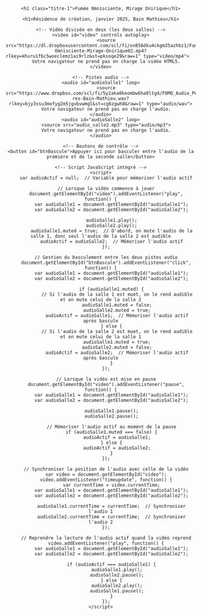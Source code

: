 <html lang="fr">
<head>
    <meta charset="UTF-8">
    <meta name="viewport" content="width=device-width, initial-scale=1.0">
    <title>Félix-Antoine Coutu</title>
    <style>
        body {
            font-family: Arial, sans-serif;
            text-align: center;
            padding: 16px;
        }
        video {
            width: 100%;
            max-width: 2000px;
        }
        button {
            margin: 30px;
            padding: 20px;
            font-size: 12px;
        }
        /* Règle CSS commune pour les h1 */
        h1 {
            font-size: 16px !important;  /* Taille de la police des titres */
            font-weight: bold;
            color: #333;  /* Couleur du texte */
            margin: 0;  /* Empêche les marges par défaut entre les h1 */
            border: none;  /* Enlève les bordures */
        }
        /* Si tu veux ajouter des espacements spécifiques entre les deux titres */
        .titre-1 {
            margin-bottom: 0px;  /* Ajoute un espace après le premier titre */
        }
    </style>
</head>
<body>

    <h1 class="titre-1">Fumée Omnisciente, Mirage Onirique</h1>

    <h1>Résidence de création, janvier 2025, Bain Mathieu</h1>

    <!-- Vidéo divisée en deux (les deux salles) -->
    <video id="video" controls autoplay>
        <source src="https://dl.dropboxusercontent.com/scl/fi/vn856dku4ckgm35azhbz1/Fumee-Omnisciente-Mirage-Onirique02.mp4?rlkey=khuru1f6c5woeclemz1ai9rlz&st=pksoqe29&raw=1" type="video/mp4">    
        Votre navigateur ne prend pas en charge la vidéo HTML5.
    </video>

    <!-- Pistes audio -->
    <audio id="audioSalle1" loop>
        <source src="https://www.dropbox.com/scl/fi/5y2aka0keombw6ha0ltg4/FOMO_Audio_Perfo-res-Bain-Mathieu.wav?rlkey=bjy3ssu3mofyg2m5jgvbvwmgl&st=cg6zgwh8&raw=1" type="audio/wav">
        Votre navigateur ne prend pas en charge l'audio.
    </audio>
    <audio id="audioSalle2" loop>
        <source src="audio_salle2.mp3" type="audio/mp3">
        Votre navigateur ne prend pas en charge l'audio.
    </audio>

    <!-- Boutons de contrôle -->
    <button id="btnBascule">Appuyer ici pour basculer entre l'audio de la première et de la seconde salle</button>

    <!-- Script JavaScript intégré -->
    <script>
        var audioActif = null;  // Variable pour mémoriser l'audio actif

        // Lorsque la vidéo commence à jouer
        document.getElementById("video").addEventListener("play", function() {
            var audioSalle1 = document.getElementById("audioSalle1");
            var audioSalle2 = document.getElementById("audioSalle2");

            audioSalle1.play();
            audioSalle2.play();
            audioSalle1.muted = true;  // D'abord, on mute l'audio de la salle 1, donc seul l'audio de la salle 2 est audible
            audioActif = audioSalle2;  // Mémoriser l'audio actif
        });

        // Gestion du basculement entre les deux pistes audio
        document.getElementById("btnBascule").addEventListener("click", function() {
            var audioSalle1 = document.getElementById("audioSalle1");
            var audioSalle2 = document.getElementById("audioSalle2");

            if (audioSalle1.muted) {
                // Si l'audio de la salle 1 est muet, on le rend audible et on mute celui de la salle 2
                audioSalle1.muted = false;
                audioSalle2.muted = true;
                audioActif = audioSalle1;  // Mémoriser l'audio actif après bascule
            } else {
                // Si l'audio de la salle 2 est muet, on le rend audible et on mute celui de la salle 1
                audioSalle1.muted = true;
                audioSalle2.muted = false;
                audioActif = audioSalle2;  // Mémoriser l'audio actif après bascule
            }
        });

        // Lorsque la vidéo est mise en pause
        document.getElementById("video").addEventListener("pause", function() {
            var audioSalle1 = document.getElementById("audioSalle1");
            var audioSalle2 = document.getElementById("audioSalle2");

            audioSalle1.pause();
            audioSalle2.pause();

            // Mémoriser l'audio actif au moment de la pause
            if (audioSalle1.muted === false) {
                audioActif = audioSalle1;
            } else {
                audioActif = audioSalle2;
            }
        });

        // Synchroniser la position de l'audio avec celle de la vidéo
        var video = document.getElementById("video");
        video.addEventListener("timeupdate", function() {
            var currentTime = video.currentTime;
            var audioSalle1 = document.getElementById("audioSalle1");
            var audioSalle2 = document.getElementById("audioSalle2");

            audioSalle1.currentTime = currentTime;  // Synchroniser l'audio 1
            audioSalle2.currentTime = currentTime;  // Synchroniser l'audio 2
        });

        // Reprendre la lecture de l'audio actif quand la vidéo reprend
        video.addEventListener("play", function() {
            var audioSalle1 = document.getElementById("audioSalle1");
            var audioSalle2 = document.getElementById("audioSalle2");

            if (audioActif === audioSalle1) {
                audioSalle1.play();
                audioSalle2.pause();
            } else {
                audioSalle2.play();
                audioSalle1.pause();
            }
        });
    </script>
</body>
</html>
